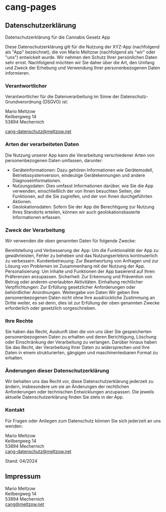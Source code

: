 # cang-pages

## Datenschutzerklärung

Datenschutzerklärung für die Cannabis Gesetz App

Diese Datenschutzerklärung gilt für die Nutzung der XYZ-App (nachfolgend als "App" bezeichnet), die von Mario Meltzow (nachfolgend als "wir" oder "uns") entwickelt wurde. Wir nehmen den Schutz Ihrer persönlichen Daten sehr ernst. Nachfolgend möchten wir Sie daher über die Art, den Umfang und Zweck der Erhebung und Verwendung Ihrer personenbezogenen Daten informieren.

### Verantwortlicher
Verantwortlicher für die Datenverarbeitung im Sinne der Datenschutz-Grundverordnung (DSGVO) ist:

Mario Meltzow  
Keilbergweg 14  
53894 Mechernich  

cang-datenschutz@meltzow.net

### Arten der verarbeiteten Daten
Die Nutzung unserer App kann die Verarbeitung verschiedener Arten von personenbezogenen Daten umfassen, darunter:

* Geräteinformationen: Dazu gehören Informationen wie Gerätemodell, Betriebssystemversion, eindeutige Gerätekennungen und andere Diagnoseinformationen.
* Nutzungsdaten: Dies umfasst Informationen darüber, wie Sie die App verwenden, einschließlich der von Ihnen besuchten Seiten, der Funktionen, auf die Sie zugreifen, und der von Ihnen durchgeführten Aktionen.
* Geolokationsdaten: Sofern Sie der App die Berechtigung zur Nutzung Ihres Standorts erteilen, können wir auch geolokationsbasierte Informationen erfassen.

### Zweck der Verarbeitung
Wir verwenden die oben genannten Daten für folgende Zwecke:

Bereitstellung und Verbesserung der App: Um die Funktionalität der App zu gewährleisten, Fehler zu beheben und das Nutzungserlebnis kontinuierlich zu verbessern.
Kundenbetreuung: Zur Beantwortung von Anfragen und zur Lösung von Problemen im Zusammenhang mit der Nutzung der App.
Personalisierung: Um Inhalte und Funktionen der App basierend auf Ihren Präferenzen anzupassen.
Sicherheit: Zur Erkennung und Prävention von Betrug oder anderen unerlaubten Aktivitäten.
Einhaltung rechtlicher Verpflichtungen: Zur Erfüllung gesetzlicher Anforderungen oder behördlicher Anordnungen.
Weitergabe von Daten
Wir geben Ihre personenbezogenen Daten nicht ohne Ihre ausdrückliche Zustimmung an Dritte weiter, es sei denn, dies ist zur Erfüllung der oben genannten Zwecke erforderlich oder gesetzlich vorgeschrieben.

### Ihre Rechte
Sie haben das Recht, Auskunft über die von uns über Sie gespeicherten personenbezogenen Daten zu erhalten und deren Berichtigung, Löschung oder Einschränkung der Verarbeitung zu verlangen. Darüber hinaus haben Sie das Recht, der Verarbeitung Ihrer Daten zu widersprechen und Ihre Daten in einem strukturierten, gängigen und maschinenlesbaren Format zu erhalten.

### Änderungen dieser Datenschutzerklärung
Wir behalten uns das Recht vor, diese Datenschutzerklärung jederzeit zu ändern, insbesondere um sie an Änderungen der rechtlichen Anforderungen oder technischen Entwicklungen anzupassen. Die jeweils aktuelle Datenschutzerklärung finden Sie stets in der App.

### Kontakt
Für Fragen oder Anliegen zum Datenschutz können Sie sich jederzeit an uns wenden:

Mario Meltzow  
Keilbergweg 14  
53894 Mechernich  
cang-datenschutz@meltzow.net

Stand: 04/2024

## Impressum

Mario Meltzow  
Keilbergweg 14  
53894 Mechernich  
cang@meltzow.net

